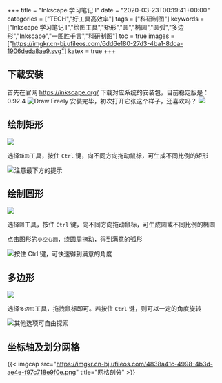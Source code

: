 +++
title = "Inkscape 学习笔记 I"
date = "2020-03-23T00:19:41+00:00"
categories = ["TECH","好工具高效率"]
tags = ["科研制图"]
keywords = ["Inkscape 学习笔记 I","绘图工具","矩形","圆","椭圆","圆弧","多边形","Inkscape","一图胜千言","科研制图"]
toc = true
images = ["https://imgkr.cn-bj.ufileos.com/6dd6e180-27d3-4ba1-8dca-1906deda8ae9.svg"]
katex = true
+++

## 下载安装

首先在官网 https://inkscape.org/ 下载对应系统的安装包，目前稳定版是：0.92.4
![Draw Freely](https://imgkr.cn-bj.ufileos.com/470e4428-8383-4d45-95c6-e9225d3209ed.jpeg)
安装完毕，初次打开它张这个样子，还喜欢吗？
![](https://imgkr.cn-bj.ufileos.com/03316115-0dd7-473f-8471-114fb3578ef3.png)

## 绘制矩形

![](https://imgkr.cn-bj.ufileos.com/68c17a0d-36ce-4303-9cad-0f5ba523a345.png)

选择`矩形`工具，按住 `Ctrl` 键，向不同方向拖动鼠标，可生成不同比例的矩形

![注意最下方的提示](https://imgkr.cn-bj.ufileos.com/d691d0f3-d0ec-4193-9ee8-ccf228ed55f4.gif)

## 绘制圆形

![](https://imgkr.cn-bj.ufileos.com/677185e3-a472-4e3e-9bd5-fe8318d9ab60.png)

选择`圆`工具，按住 `Ctrl` 键，向不同方向拖动鼠标，可生成圆或不同比例的椭圆

点击图形的`小空心圆`，绕圆周拖动，得到满意的弧形

![按住 Ctrl 键，可快速得到满意的角度](https://imgkr.cn-bj.ufileos.com/1312b656-3309-4d6b-b89f-c8afd94a233b.gif)

## 多边形

![](https://imgkr.cn-bj.ufileos.com/39f0285f-5c15-4ba8-82bc-3f900d2efc90.png)

选择`多边形`工具，拖拽鼠标即可。若按住 `Ctrl` 键，则可以一定的角度旋转

![其他选项可自由探索](https://imgkr.cn-bj.ufileos.com/906f7858-204f-4529-b4f9-61b9b1cc3aab.gif)

## 坐标轴及划分网格

{{< imgcap src="https://imgkr.cn-bj.ufileos.com/4838a41c-4998-4b3d-ae4e-f97c718e9f0e.png" title="网格剖分" >}}
